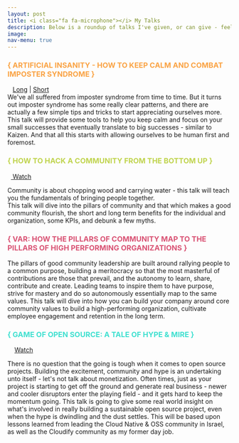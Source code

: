 ```yaml
---
layout: post
title: <i class="fa fa-microphone"></i> My Talks
description: Below is a roundup of talks I've given, or can give - feel free to reach out if you'd like to hear more.
image: 
nav-menu: true
---
```


<h3 style="text-transform: uppercase; color: #faa344;">{ Artificial Insanity - How to Keep Calm and Combat Imposter Syndrome }</h3>
<span style="color: #faa344;" class="icon alt fa-play"></span>&nbsp; &nbsp;<a href="https://www.youtube.com/watch?v=f9MG3_DHRSI" target="_blank">Long</a> | <a href="https://www.youtube.com/watch?v=kttJ7js7uC8" target="_blank"> Short</a>
<div class="box">
We've all suffered from imposter syndrome from time to time. But it turns out imposter syndrome has some really clear patterns, and there are actually a few simple tips and tricks to start appreciating ourselves more. This talk will provide some tools to help you keep calm and focus on your small successes that eventually translate to big successes - similar to Kaizen. And that all this starts with allowing ourselves to be human first and foremost.
</div>

<h3 style="text-transform: uppercase; color: #c0d44f;">{ How to Hack a Community from the Bottom Up }</h3>
<span style="color: #c0d44f;" class="icon alt fa-play"></span>&nbsp;&nbsp;<a href="https://youtu.be/XAXouw--G1c?&t=2218" target="_blank"> Watch</a>
<div class="box">
	<p>Community is about chopping wood and carrying water - this talk will teach you the fundamentals of bringing people together.<br/>
    This talk will dive into the pillars of community and that which makes a good community flourish, the short and long term benefits for the individual and organization, some KPIs, and debunk a few myths.
    </p>
</div>

<h3 style="text-transform: uppercase; color: #d95374;">{ VAR: How the Pillars of Community Map to the Pillars of High Performing Organizations }</h3>
<div class="box">
	<p>The pillars of good community leadership are built around rallying people to a common purpose, building a meritocracy so that the most masterful of contributions are those that prevail, and the autonomy to learn, share, contribute and create. Leading teams to inspire them to have purpose, strive for mastery and do so autonomously essentially map to the same values. This talk will dive into how you can build your company around core community values to build a high-performing organization, cultivate employee engagement and retention in the long term.
    </p>
</div>

<h3 style="text-transform: uppercase; color: #40e0d0;"> { Game of Open Source: A Tale of Hype & Mire }</h3>
<span style="color: turqoise;" class="icon alt fa-play"></span>&nbsp; &nbsp; <a href="https://www.youtube.com/watch?v=EFI5V-Vqulo" target="_blank"> Watch</a>

<div class="box">
	<p>There is no question that the going is tough when it comes to open source projects. Building the excitement, community and hype is an undertaking unto itself - let's not talk about monetization. Often times, just as your project is starting to get off the ground and generate real business - newer and cooler disruptors enter the playing field - and it gets hard to keep the momentum going. This talk is going to give some real world insight on what's involved in really building a sustainable open source project, even when the hype is dwindling and the dust settles. This will be based upon lessons learned from leading the Cloud Native & OSS community in Israel, as well as the Cloudify community as my former day job.</p>
</div>
